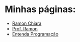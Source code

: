 # Minhas páginas:

* [Ramon Chiara](http://www.ramonchiara.com.br/)
* [Prof. Ramon](http://www.ramon.pro.br/)
* [Entenda Programação](http://www.entendaprogramacao.com.br/)
